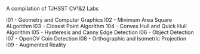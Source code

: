 A compilation of TJHSST CV1&2 Labs

l01 - Geometry and Computer Graphics
l02 - Minimum Area Square ALgorithm
l03 - Closest Point Algorithm
104 - Convex Hull and Quick Hull Algorithm
l05 - Hysteresis and Canny Edge Detection
l06 - Object Detection
l07 - OpenCV Coin Detection
l08 - Orthographic and Isometric Projection
l09 - Augmented Reality
